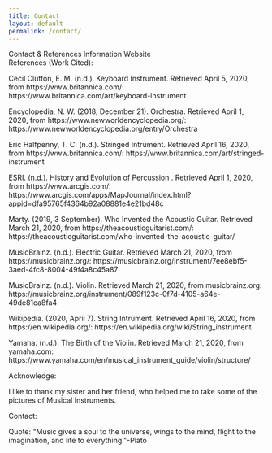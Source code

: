```yaml
---
title: Contact
layout: default
permalink: /contact/
---
```


<div class="header">Contact & References Information Website</div>

<div class="header2">References (Work Cited):</div>
<div class="border"><div class="paragraph2">
<p>Cecil Clutton, E. M. (n.d.). Keyboard Instrument. Retrieved April 5, 2020, from https://www.britannica.com/: https://www.britannica.com/art/keyboard-instrument</p>
<p>Encyclopedia, N. W. (2018, December 21). Orchestra. Retrieved April 1, 2020, from https://www.newworldencyclopedia.org/: https://www.newworldencyclopedia.org/entry/Orchestra</p>
<p>Eric Halfpenny, T. C. (n.d.). Stringed Intrument. Retrieved April 16, 2020, from https://www.britannica.com/: https://www.britannica.com/art/stringed-instrument</p>
<p>ESRI. (n.d.). History and Evolution of Percussion . Retrieved April 1, 2020, from https://www.arcgis.com/: https://www.arcgis.com/apps/MapJournal/index.html?appid=dfa95765f4364b92a08881e4e21bd48c</p>
<p>Marty. (2019, 3 September). Who Invented the Acoustic Guitar. Retrieved March 21, 2020, from https://theacousticguitarist.com/: https://theacousticguitarist.com/who-invented-the-acoustic-guitar/</p>
<p>MusicBrainz. (n.d.). Electric Guitar. Retrieved March 21, 2020, from https://musicbrainz.org/: https://musicbrainz.org/instrument/7ee8ebf5-3aed-4fc8-8004-49f4a8c45a87</p>
<p>MusicBrainz. (n.d.). Violin. Retrieved March 21, 2020, from musicbrainz.org: https://musicbrainz.org/instrument/089f123c-0f7d-4105-a64e-49de81ca8fa4</p>
<p>Wikipedia. (2020, April 7). String Intrument. Retrieved April 16, 2020, from https://en.wikipedia.org/: https://en.wikipedia.org/wiki/String_instrument</p>
<p>Yamaha. (n.d.). The Birth of the Violin. Retrieved March 21, 2020, from yamaha.com: https://www.yamaha.com/en/musical_instrument_guide/violin/structure/</p>
</div></div>

<div class="header2">Acknowledge:</div>
<div class="border2"><div class="paragraph2">
<p>I like to thank my sister and her friend, who helped me to take some of the pictures of Musical Instruments.</p>
</div></div>


Contact:

<div class="quote2">Quote:
"Music gives a soul to the universe, wings to the mind, flight to the imagination, and life to everything."-Plato</div>
